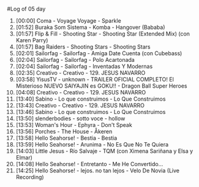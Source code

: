 #Log of 05 day

1. [00:00] Coma - Voyage Voyage - Sparkle
1. [01:52] Buraka Som Sistema - Komba - Hangover (Bababa)
1. [01:57] Flip & Fill - Shooting Star - Shooting Star (Extended Mix) (con Karen Parry)
1. [01:57] Bag Raiders - Shooting Stars - Shooting Stars
1. [02:01] Sailorfag - Sailorfag - Amiga Date Cuenta (con Cubebass)
1. [02:04] Sailorfag - Sailorfag - Polo Acartonada
1. [02:04] Sailorfag - Sailorfag - Inventadas Y Modernas
1. [02:35] Creativo - Creativo - 129. JESUS NAVARRO
1. [03:58] YisusTV - unknown - TRAILER OFICIAL COMPLETO! El Misterioso NUEVO SAIYAJIN es GOKU!! - Dragon Ball Super Heroes
1. [04:08] Creativo - Creativo - 129. JESUS NAVARRO
1. [13:40] Sabino - Lo que construimos - Lo Que Construimos
1. [13:43] Creativo - Creativo - 129. JESUS NAVARRO
1. [13:46] Sabino - Lo que construimos - Lo Que Construimos
1. [13:50] slenderbodies - sotto voce - hollow
1. [13:53] Woman's Hour - Ephyra - Don't Speak
1. [13:56] Porches - The House - Åkeren
1. [13:58] Hello Seahorse! - Bestia - Bestia
1. [13:59] Hello Seahorse! - Arunima - No Es Que No Te Quiera
1. [14:03] Little Jesus - Río Salvaje - TQM (con Ximena Sariñana y Elsa y Elmar)
1. [14:08] Hello Seahorse! - Entretanto - Me He Convertido...
1. [14:25] Hello Seahorse! - lejos. no tan lejos - Velo De Novia (Live Recording)
